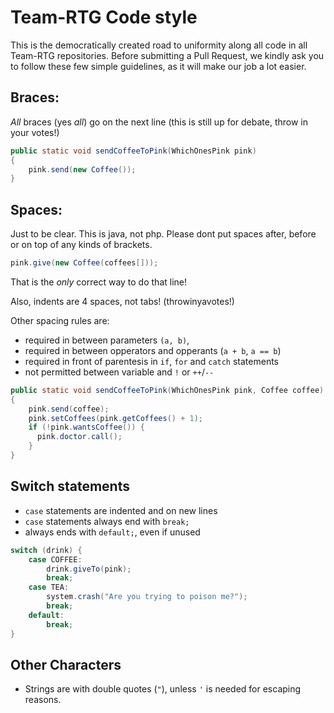 Team-RTG Code style
===
This is the democratically created road to uniformity along all code in all Team-RTG repositories.
Before submitting a Pull Request, we kindly ask you to follow these few simple guidelines, as it will make our job a lot easier.

Braces:
----
*All* braces (yes *all*) go on the next line (this is still up for debate, throw in your votes!)
``` java
public static void sendCoffeeToPink(WhichOnesPink pink)
{
    pink.send(new Coffee());
}
```

Spaces:
----
Just to be clear. This is java, not php. Please dont put spaces after, before or on top of any kinds of brackets.
``` java
pink.give(new Coffee(coffees[]));
```
That is the *only* correct way to do that line!

Also, indents are 4 spaces, not tabs! (throwinyavotes!)

Other spacing rules are: 
 - required in between parameters `(a, b)`,   
 - required in between opperators and opperants (`a + b`, `a == b`)
 - required in front of parentesis in `if`, `for` and `catch` statements
 - not permitted between variable and `!` or `++`/`--`
``` java
public static void sendCoffeeToPink(WhichOnesPink pink, Coffee coffee)
{
    pink.send(coffee);
    pink.setCoffees(pink.getCoffees() + 1);
    if (!pink.wantsCoffee()) {
      pink.doctor.call();
    }
}
```

Switch statements
----
 - `case` statements are indented and on new lines
 - `case` statements always end with `break;`
 - always ends with `default;`, even if unused
``` java
switch (drink) {
    case COFFEE:
        drink.giveTo(pink);
        break;
    case TEA:
        system.crash("Are you trying to poison me?");
        break;
    default:
        break;
}
```

Other Characters
----
 - Strings are with double quotes (`"`), unless `'` is needed for escaping reasons.
